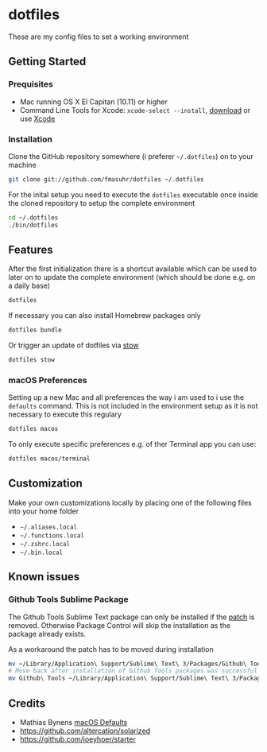 # dotfiles

These are my config files to set a working environment

## Getting Started

### Prequisites

* Mac running OS X El Capitan (10.11) or higher
* Command Line Tools for Xcode: `xcode-select --install`, [download](https://developer.apple.com/downloads)
  or use [Xcode](https://itunes.apple.com/us/app/xcode/id497799835)

### Installation

Clone the GitHub repository somewhere (i preferer `~/.dotfiles`) on to your machine

```sh
git clone git://github.com/fmasuhr/dotfiles ~/.dotfiles
```

For the inital setup you need to execute the `dotfiles` executable once inside the cloned repository to setup the complete environment

```sh
cd ~/.dotfiles
./bin/dotfiles
```

## Features

After the first initialization there is a shortcut available which can be used to later on to update the complete environment (which should be done e.g. on a daily base)

```sh
dotfiles
```

If necessary you can also install Homebrew packages only

```sh
dotfiles bundle
```

Or trigger an update of dotfiles via [stow](https://www.gnu.org/software/stow/)

```sh
dotfiles stow
```

### macOS Preferences

Setting up a new Mac and all preferences the way i am used to i use the `defaults` command.
This is not included in the environment setup as it is not necessary to execute this regulary

```sh
dotfiles macos
```

To only execute specific preferences e.g. of ther Terminal app you can use:

```sh
dotfiles macos/terminal
```

## Customization

Make your own customizations locally by placing one of the following files into your home folder

* `~/.aliases.local`
* `~/.functions.local`
* `~/.zshrc.local`
* `~/.bin.local`

## Known issues

### Github Tools Sublime Package

The Github Tools Sublime Text package can only be installed if the [patch](https://github.com/fmasuhr/dotfiles/tree/main/sublime-packages/Github%20Tools)
is removed. Otherwise Package Control will skip the installation as the package already exists.

As a workaround the patch has to be moved during installation

```sh
mv ~/Library/Application\ Support/Sublime\ Text\ 3/Packages/Github\ Tools Github\ Tools
# Move back after installation of Github Tools packages was successful
mv Github\ Tools ~/Library/Application\ Support/Sublime\ Text\ 3/Packages/Github\ Tools
```

## Credits

* Mathias Bynens [macOS Defaults](https://mths.be/macos)
* <https://github.com/altercation/solarized>
* <https://github.com/joeyhoer/starter>
